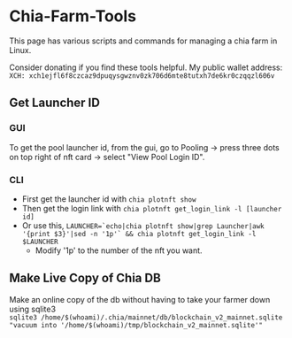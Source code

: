 # Chia-Farm-Tools
This page has various scripts and commands for managing a chia farm in Linux.  
  
Consider donating if you find these tools helpful. My public wallet address:  
`XCH: xch1ejfl6f8czcaz9dpuqysgwznv0zk706d6mte8tutxh7de6kr0czqqzl606v`  
  
  
## Get Launcher ID
### GUI
To get the pool launcher id, from the gui, go to Pooling -> press three dots on top right of nft card -> select "View Pool Login ID".  

### CLI
- First get the launcher id with `chia plotnft show`  
- Then get the login link with `chia plotnft get_login_link -l [launcher id]`  
- Or use this, ``LAUNCHER=`echo|chia plotnft show|grep Launcher|awk '{print $3}'|sed -n '1p'` && chia plotnft get_login_link -l $LAUNCHER``  
  - Modify '1p' to the number of the nft you want.  
## Make Live Copy of Chia DB  
Make an online copy of the db without having to take your farmer down using sqlite3  
`sqlite3 /home/$(whoami)/.chia/mainnet/db/blockchain_v2_mainnet.sqlite "vacuum into '/home/$(whoami)/tmp/blockchain_v2_mainnet.sqlite'"`


